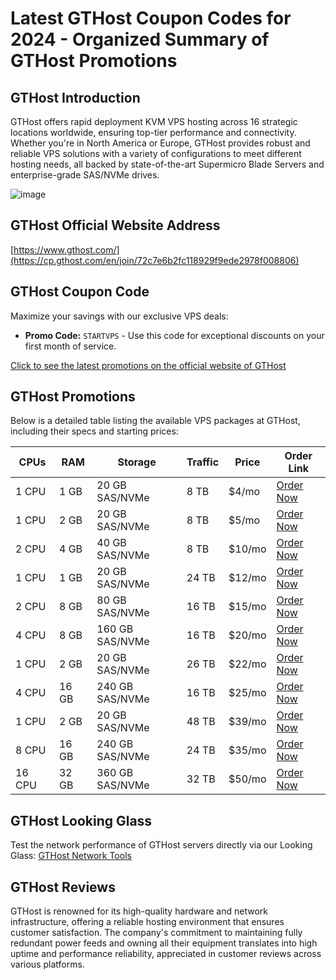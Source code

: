 # Latest GTHost Coupon Codes for 2024 - Organized Summary of GTHost Promotions

## GTHost Introduction
GTHost offers rapid deployment KVM VPS hosting across 16 strategic locations worldwide, ensuring top-tier performance and connectivity. Whether you're in North America or Europe, GTHost provides robust and reliable VPS solutions with a variety of configurations to meet different hosting needs, all backed by state-of-the-art Supermicro Blade Servers and enterprise-grade SAS/NVMe drives.

![image](https://github.com/NicolaLawrence85689900/GTHost/assets/167681920/e8aa0a41-b373-44c4-aee9-cd9c52a71348)

## GTHost Official Website Address
[https://www.gthost.com/](https://cp.gthost.com/en/join/72c7e6b2fc118929f9ede2978f008806)

## GTHost Coupon Code
Maximize your savings with our exclusive VPS deals:
- **Promo Code:** `STARTVPS` - Use this code for exceptional discounts on your first month of service.

[Click to see the latest promotions on the official website of GTHost](https://cp.gthost.com/en/join/72c7e6b2fc118929f9ede2978f008806)

## GTHost Promotions
Below is a detailed table listing the available VPS packages at GTHost, including their specs and starting prices:

| CPUs | RAM   | Storage    | Traffic | Price | Order Link |
|------|-------|------------|---------|-------|------------|
| 1 CPU| 1 GB  | 20 GB SAS/NVMe | 8 TB  | $4/mo | [Order Now](https://cp.gthost.com/en/join/72c7e6b2fc118929f9ede2978f008806) |
| 1 CPU| 2 GB  | 20 GB SAS/NVMe | 8 TB  | $5/mo | [Order Now](https://cp.gthost.com/en/join/72c7e6b2fc118929f9ede2978f008806) |
| 2 CPU| 4 GB  | 40 GB SAS/NVMe | 8 TB  | $10/mo | [Order Now](https://cp.gthost.com/en/join/72c7e6b2fc118929f9ede2978f008806) |
| 1 CPU| 1 GB  | 20 GB SAS/NVMe | 24 TB | $12/mo | [Order Now](https://cp.gthost.com/en/join/72c7e6b2fc118929f9ede2978f008806) |
| 2 CPU| 8 GB  | 80 GB SAS/NVMe | 16 TB | $15/mo | [Order Now](https://cp.gthost.com/en/join/72c7e6b2fc118929f9ede2978f008806) |
| 4 CPU| 8 GB  | 160 GB SAS/NVMe| 16 TB | $20/mo | [Order Now](https://cp.gthost.com/en/join/72c7e6b2fc118929f9ede2978f008806) |
| 1 CPU| 2 GB  | 20 GB SAS/NVMe | 26 TB | $22/mo | [Order Now](https://cp.gthost.com/en/join/72c7e6b2fc118929f9ede2978f008806) |
| 4 CPU| 16 GB | 240 GB SAS/NVMe| 16 TB | $25/mo | [Order Now](https://cp.gthost.com/en/join/72c7e6b2fc118929f9ede2978f008806) |
| 1 CPU| 2 GB  | 20 GB SAS/NVMe | 48 TB | $39/mo | [Order Now](https://cp.gthost.com/en/join/72c7e6b2fc118929f9ede2978f008806) |
| 8 CPU| 16 GB | 240 GB SAS/NVMe| 24 TB | $35/mo | [Order Now](https://cp.gthost.com/en/join/72c7e6b2fc118929f9ede2978f008806) |
| 16 CPU| 32 GB| 360 GB SAS/NVMe| 32 TB | $50/mo | [Order Now](https://cp.gthost.com/en/join/72c7e6b2fc118929f9ede2978f008806) |

## GTHost Looking Glass
Test the network performance of GTHost servers directly via our Looking Glass:
[GTHost Network Tools](https://gthost.com/looking-glass/)

## GTHost Reviews
GTHost is renowned for its high-quality hardware and network infrastructure, offering a reliable hosting environment that ensures customer satisfaction. The company's commitment to maintaining fully redundant power feeds and owning all their equipment translates into high uptime and performance reliability, appreciated in customer reviews across various platforms.

